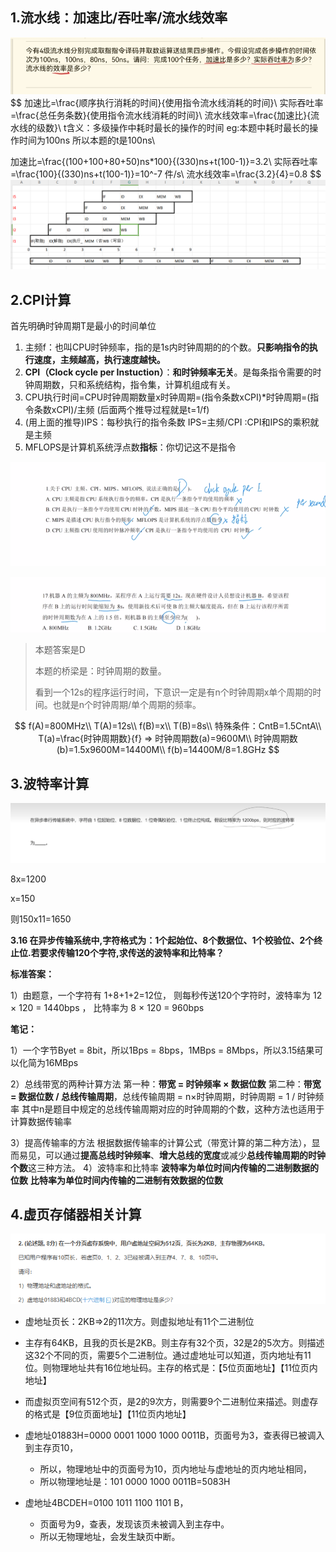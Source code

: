 ## 1.流水线：加速比/吞吐率/流水线效率

![image-20241219215948213](./assets/image-20241219215948213.png)
$$
加速比=\frac{顺序执行消耗的时间}{使用指令流水线消耗的时间}\\
实际吞吐率=\frac{总任务条数}{使用指令流水线消耗的时间}\\
流水线效率=\frac{加速比}{流水线的级数}\\
t含义：多级操作中耗时最长的操作的时间 eg:本题中耗时最长的操作时间为100ns 所以本题的t是100ns\\

加速比=\frac{(100+100+80+50)ns*100}{(330)ns+t(100-1)}=3.2\\
实际吞吐率=\frac{100}{(330)ns+t(100-1)}=10^-7 件/s\\
流水线效率=\frac{3.2}{4}=0.8
$$
![image-20241219224802697](./assets/image-20241219224802697.png)

## 2.CPI计算

首先明确时钟周期T是最小的时间单位

1. 主频f：也叫CPU时钟频率，指的是1s内时钟周期的的个数。**只影响指令的执行速度，主频越高，执行速度越快。**
2. **CPI（Clock cycle per Instuction）**：**和时钟频率无关**。是每条指令需要的时钟周期数，只和系统结构，指令集，计算机组成有关。
3. CPU执行时间=CPU时钟周期数量x时钟周期=(指令条数xCPI)*时钟周期=(指令条数xCPI)/主频 (后面两个推导过程就是t=1/f)
4. (用上面的推导)IPS：每秒执行的指令条数 IPS=主频/CPI :CPI和IPS的乘积就是主频
5. MFLOPS是计算机系统浮点数**指标**：你切记这不是指令

![image-20241219225558083](./assets/image-20241219225558083.png)

![image-20241219225615802](./assets/image-20241219225615802.png)

> 本题答案是D
>
> 本题的桥梁是：时钟周期的数量。
>
> 看到一个12s的程序运行时间，下意识一定是有n个时钟周期x单个周期的时间。也就是n个时钟周期/单个周期的频率。

$$
f(A)=800MHz\\
T(A)=12s\\
f(B)=x\\
T(B)=8s\\
特殊条件：CntB=1.5CntA\\
T(a)=\frac{时钟周期数}{f} => 时钟周期数(a)=9600M\\
时钟周期数(b)=1.5x9600M=14400M\\
f(b)=14400M/8=1.8GHz
$$

## 3.波特率计算

![image-20241220000624097](./assets/image-20241220000624097.png)

8x=1200

x=150

则150x11=1650

**3.16 在异步传输系统中,字符格式为：1个起始位、8个数据位、1个校验位、2个终止位.若要求传输120个字符,求传送的波特率和比特率？**

**标准答案：**

1）由题意，一个字符有 1+8+1+2=12位，
则每秒传送120个字符时，波特率为 12 × 120 = 1440bps ， 比特率为 8 × 120 = 960bps

**笔记：**

1）一个字节Byet = 8bit，所以1Bps = 8bps，1MBps = 8Mbps，所以3.15结果可以化简为16MBps

2）总线带宽的两种计算方法
第一种：**带宽 = 时钟频率 × 数据位数**
第二种：**带宽 = 数据位数 / 总线传输周期**，总线传输周期 = n×时钟周期，时钟周期 = 1 / 时钟频率
其中n是题目中规定的总线传输周期对应的时钟周期的个数，这种方法也适用于计算数据传输率

3）提高传输率的方法
根据数据传输率的计算公式（带宽计算的第二种方法），显而易见，可以通过**提高总线时钟频率**、**增大总线的宽度**或减少**总线传输周期的时钟个数**这三种方法。
4）波特率和比特率
**波特率为单位时间内传输的二进制数据的位数**
**比特率为单位时间内传输的二进制有效数据的位数**

## 4.虚页存储器相关计算

![image-20241224212826114](./assets/image-20241224212826114.png)

- 虚地址页长：2KB=>2的11次方。则虚拟地址有11个二进制位
- 主存有64KB，且我的页长是2KB。则主存有32个页，32是2的5次方。则描述这32个不同的页，需要5个二进制位。通过虚地址可以知道，页内地址有11位。则物理地址共有16位地址码。主存的格式是：【5位页面地址】【11位页内地址】
- 而虚拟页空间有512个页，是2的9次方，则需要9个二进制位来描述。则虚存的格式是【9位页面地址】【11位页内地址】



- 虚地址01883H=0000 0001 1000 1000 0011B，页面号为3，查表得已被调入到主存页10，
  - 所以，物理地址中的页面号为10，页内地址与虚地址的页内地址相同，
  - 所以物理地址是：101 0000 1000 0011B=5083H
- 虚地址4BCDEH=0100 1011 1100 1101 B，
  - 页面号为9，查表，发现该页未被调入到主存中。
  - 所以无物理地址，会发生缺页中断。